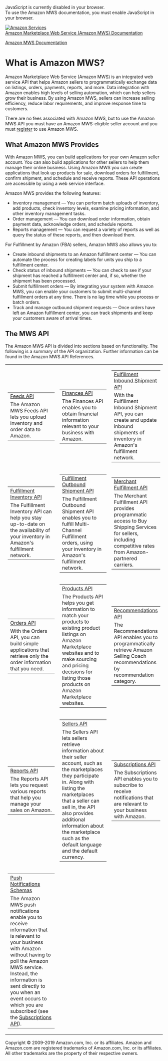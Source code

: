 <div id="MWSDX_noscript">

JavaScript is currently disabled in your browser.  
To use the Amazon MWS documentation, you must enable JavaScript in your
browser.

</div>

<div id="MWSDX_divtop">

[![Amazon
Services](https://images-na.ssl-images-amazon.com/images/G/08/mwsportal/fr_FR/amazonservices.gif
"Amazon Services")](http://services.amazon.fr)  
<span id="MWSDX_titlebar">[Amazon Marketplace Web Service (Amazon MWS)
Documentation](https://developer.amazonservices.fr/gp/mws/docs.html)</span>

</div>

<div id="MWSDX_divbottom">

<div id="MWSDX_divleft">

<div id="MWSDX_toc">

</div>

</div>

<div id="MWSDX_divright">

<div id="MWSDX_content">

<span id="MWSDX_breadcrumbs">[Amazon MWS
Documentation](https://developer.amazonservices.fr/gp/mws/docs.html)</span>

<div id="DG_WhatIs" class="nested0">

# What is Amazon MWS?

<div class="body">

<span class="ph">Amazon Marketplace Web Service (Amazon MWS)</span> is
an integrated web service API that helps Amazon sellers to
programmatically exchange data on listings, orders, payments, reports,
and more. Data integration with Amazon enables high levels of selling
automation, which can help sellers grow their business. By using
<span class="ph">Amazon MWS</span>, sellers can increase selling
efficiency, reduce labor requirements, and improve response time to
customers.

There are no fees associated with <span class="ph">Amazon MWS</span>,
but to use the <span class="ph">Amazon MWS</span> API you must have an
<span class="ph">Amazon MWS</span>-eligible seller account and you must
[register](DG_Registering.html) to use <span class="ph">Amazon
MWS</span>.

<div class="section">

## What <span class="ph">Amazon MWS</span> Provides

With <span class="ph">Amazon MWS</span>, you can build applications for
your own Amazon seller account. You can also build applications for
other sellers to help them manage their online business. Using
<span class="ph">Amazon MWS</span> you can create applications that look
up products for sale, download orders for fulfillment, confirm shipment,
and schedule and receive reports. These API operations are accessible by
using a web service interface.

<div class="p">

<span class="ph">Amazon MWS</span> provides the following features:

  - Inventory management — You can perform batch uploads of inventory,
    add products, check inventory levels, examine pricing information,
    and other inventory management tasks.
  - Order management — You can download order information, obtain
    payment data, acknowledge orders, and schedule reports.
  - Reports management — You can request a variety of reports as well as
    query the status of these reports, and then download them.

</div>

<div class="p">

For <span class="ph">Fulfillment by Amazon (FBA)</span> sellers,
<span class="ph">Amazon MWS</span> also allows you to:

  - Create inbound shipments to an Amazon fulfillment center — You can
    automate the process for creating labels for units you ship to a
    fulfillment center.
  - Check status of inbound shipments — You can check to see if your
    shipment has reached a fulfillment center and, if so, whether the
    shipment has been processed.
  - Submit fulfillment orders — By integrating your system with
    <span class="ph">Amazon MWS</span>, you can enable your customers to
    submit multi-channel fulfillment orders at any time. There is no lag
    time while you process or batch orders.
  - Track and manage outbound shipment requests — Once orders have left
    an Amazon fulfillment center, you can track shipments and keep your
    customers aware of arrival times.

</div>

</div>

<div class="section">

## The MWS API

The <span class="ph">Amazon MWS</span> API is divided into sections
based on functionality. The following is a summary of the API
organization. Further information can be found in the
<span class="ph">Amazon MWS</span> API References.

</div>

<table>
<colgroup>
<col style="width: 33%" />
<col style="width: 33%" />
<col style="width: 33%" />
</colgroup>
<tbody>
<tr class="odd">
<td><div class="p">
<table>
<tbody>
<tr class="odd">
<td><a href="../feeds/Feeds_Overview.html" class="xref">Feeds API</a></td>
</tr>
<tr class="even">
<td>The Amazon MWS Feeds API lets you upload inventory and order data to Amazon.</td>
</tr>
</tbody>
</table>
</div></td>
<td><div class="p">
<table>
<tbody>
<tr class="odd">
<td><a href="../finances/Finances_Overview.html" class="xref">Finances API</a></td>
</tr>
<tr class="even">
<td>The Finances API enables you to obtain financial information relevant to your business with Amazon.</td>
</tr>
</tbody>
</table>
</div></td>
<td><div class="p">
<table>
<tbody>
<tr class="odd">
<td><a href="../fba_inbound/FBAInbound_Overview.html" class="xref">Fulfillment Inbound Shipment API</a></td>
</tr>
<tr class="even">
<td>With the Fulfillment Inbound Shipment API, you can create and update inbound shipments of inventory in <span class="ph">Amazon's fulfillment network</span>.</td>
</tr>
</tbody>
</table>
</div></td>
</tr>
<tr class="even">
<td><div class="p">
<table>
<tbody>
<tr class="odd">
<td><a href="../fba_inventory/FBAInventory_Overview.html" class="xref">Fulfillment Inventory API</a></td>
</tr>
<tr class="even">
<td>The Fulfillment Inventory API can help you stay up-to-date on the availability of your inventory in <span class="ph">Amazon's fulfillment network</span>.</td>
</tr>
</tbody>
</table>
</div></td>
<td><div class="p">
<table>
<tbody>
<tr class="odd">
<td><a href="../fba_outbound/FBAOutbound_Overview.html" class="xref">Fulfillment Outbound Shipment API</a></td>
</tr>
<tr class="even">
<td>The Fulfillment Outbound Shipment API enables you to fulfill Multi-Channel Fulfillment orders, using your inventory in <span class="ph">Amazon's fulfillment network</span>.</td>
</tr>
</tbody>
</table>
</div></td>
<td><div class="p">
<table>
<tbody>
<tr class="odd">
<td><a href="../merch_fulfill/MerchFulfill_Overview.html" class="xref">Merchant Fulfillment API</a></td>
</tr>
<tr class="even">
<td>The Merchant Fulfillment API provides programmatic access to Buy Shipping Services for sellers, including competitive rates from Amazon-partnered carriers.</td>
</tr>
</tbody>
</table>
</div></td>
</tr>
<tr class="odd">
<td><div class="p">
<table>
<tbody>
<tr class="odd">
<td><a href="../orders-2013-09-01/Orders_Overview.html" class="xref">Orders API</a></td>
</tr>
<tr class="even">
<td>With the Orders API, you can build simple applications that retrieve only the order information that you need.</td>
</tr>
</tbody>
</table>
</div></td>
<td><div class="p">
<table>
<tbody>
<tr class="odd">
<td><a href="../products/Products_Overview.html" class="xref">Products API</a></td>
</tr>
<tr class="even">
<td>The Products API helps you get information to match your products to existing product listings on Amazon Marketplace websites and to make sourcing and pricing decisions for listing those products on Amazon Marketplace websites.</td>
</tr>
</tbody>
</table>
</div></td>
<td><div class="p">
<table>
<tbody>
<tr class="odd">
<td><a href="../recommendations/Recommendations_Overview.html" class="xref">Recommendations API</a></td>
</tr>
<tr class="even">
<td>The Recommendations API enables you to programmatically retrieve Amazon Selling Coach recommendations by recommendation category.</td>
</tr>
</tbody>
</table>
</div></td>
</tr>
<tr class="even">
<td><div class="p">
<table>
<tbody>
<tr class="odd">
<td><a href="../reports/Reports_Overview.html" class="xref">Reports API</a></td>
</tr>
<tr class="even">
<td>The Reports API lets you request various reports that help you manage your sales on Amazon.</td>
</tr>
</tbody>
</table>
</div></td>
<td><div class="p">
<table>
<tbody>
<tr class="odd">
<td><a href="../sellers/Sellers_Overview.html" class="xref">Sellers API</a></td>
</tr>
<tr class="even">
<td>The Sellers API lets sellers retrieve information about their seller account, such as the marketplaces they participate in. Along with listing the marketplaces that a seller can sell in, the API also provides additional information about the marketplace such as the default language and the default currency.</td>
</tr>
</tbody>
</table>
</div></td>
<td><div class="p">
<table>
<tbody>
<tr class="odd">
<td><a href="../subscriptions/Subscriptions_Overview.html" class="xref">Subscriptions API</a></td>
</tr>
<tr class="even">
<td>The Subscriptions API enables you to subscribe to receive notifications that are relevant to your business with Amazon.</td>
</tr>
</tbody>
</table>
</div></td>
</tr>
<tr class="odd">
<td><div class="p">
<table>
<tbody>
<tr class="odd">
<td><a href="../notifications/Notifications_Overview.html" class="xref">Push Notifications Schemas</a></td>
</tr>
<tr class="even">
<td>The Amazon MWS push notifications enable you to receive information that is relevant to your business with Amazon without having to poll the Amazon MWS service. Instead, the information is sent directly to you when an event occurs to which you are subscribed (see the <a href="../subscriptions/Subscriptions_Overview.html" class="xref">Subscriptions API</a>).</td>
</tr>
</tbody>
</table>
</div></td>
<td></td>
<td></td>
</tr>
</tbody>
</table>

</div>

</div>

<div id="MWSDX_footer">

Copyright © 2009-2019 Amazon.com, Inc. or its affiliates. Amazon and
Amazon.com are registered trademarks of Amazon.com, Inc. or its
affiliates. All other trademarks are the property of their respective
owners.

</div>

</div>

</div>

<div style="clear: both;">

</div>

</div>
